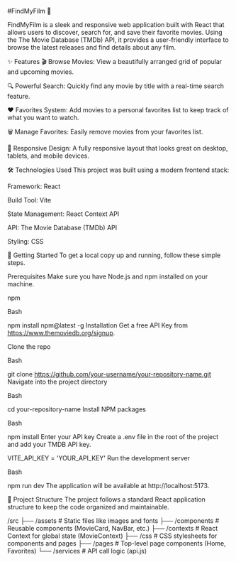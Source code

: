 #FindMyFilm 🍿

FindMyFilm is a sleek and responsive web application built with React that allows users to discover, search for, and save their favorite movies. Using the The Movie Database (TMDb) API, it provides a user-friendly interface to browse the latest releases and find details about any film.

✨ Features
🎬 Browse Movies: View a beautifully arranged grid of popular and upcoming movies.

🔍 Powerful Search: Quickly find any movie by title with a real-time search feature.

❤️ Favorites System: Add movies to a personal favorites list to keep track of what you want to watch.

🗑️ Manage Favorites: Easily remove movies from your favorites list.

📱 Responsive Design: A fully responsive layout that looks great on desktop, tablets, and mobile devices.

🛠️ Technologies Used
This project was built using a modern frontend stack:

Framework: React

Build Tool: Vite

State Management: React Context API

API: The Movie Database (TMDb) API

Styling: CSS

🚀 Getting Started
To get a local copy up and running, follow these simple steps.

Prerequisites
Make sure you have Node.js and npm installed on your machine.

npm

Bash

npm install npm@latest -g
Installation
Get a free API Key from https://www.themoviedb.org/signup.

Clone the repo

Bash

git clone https://github.com/your-username/your-repository-name.git
Navigate into the project directory

Bash

cd your-repository-name
Install NPM packages

Bash

npm install
Enter your API key
Create a .env file in the root of the project and add your TMDB API key.

VITE_API_KEY = 'YOUR_API_KEY'
Run the development server

Bash

npm run dev
The application will be available at http://localhost:5173.

📂 Project Structure
The project follows a standard React application structure to keep the code organized and maintainable.

/src
├── /assets         # Static files like images and fonts
├── /components     # Reusable components (MovieCard, NavBar, etc.)
├── /contexts       # React Context for global state (MovieContext)
├── /css            # CSS stylesheets for components and pages
├── /pages          # Top-level page components (Home, Favorites)
└── /services       # API call logic (api.js)
